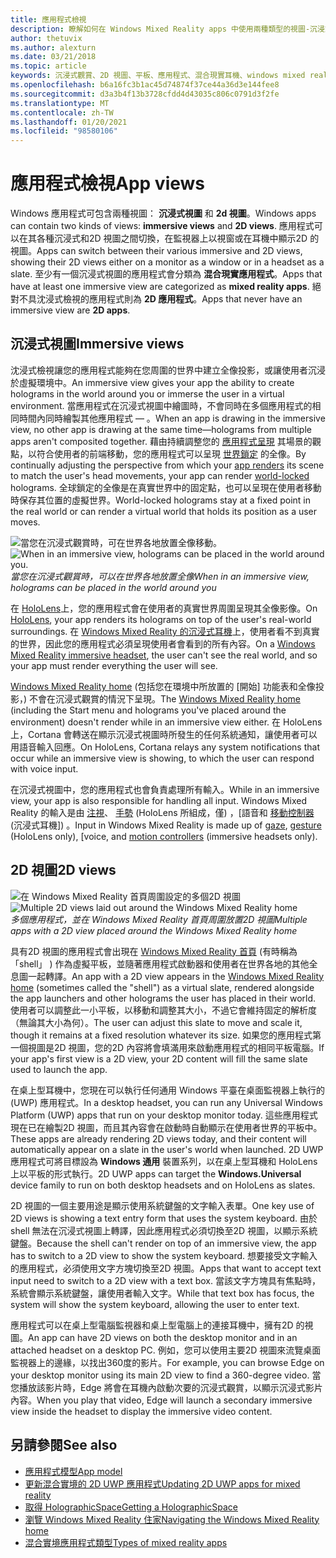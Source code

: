 ```yaml
---
title: 應用程式檢視
description: 瞭解如何在 Windows Mixed Reality apps 中使用兩種類型的視圖-沉浸式視圖和2D 視圖。
author: thetuvix
ms.author: alexturn
ms.date: 03/21/2018
ms.topic: article
keywords: 沉浸式觀賞、2D 視圖、平板、應用程式、混合現實耳機、windows mixed reality 耳機、虛擬實境耳機、HoloLens、MRTK、混合現實工具組
ms.openlocfilehash: b6a16fc3b1ac45d74874f37ce44a36d3e144fee8
ms.sourcegitcommit: d3a3b4f13b3728cfdd4d43035c806c0791d3f2fe
ms.translationtype: MT
ms.contentlocale: zh-TW
ms.lasthandoff: 01/20/2021
ms.locfileid: "98580106"
---
```

# <a name="app-views"></a><span data-ttu-id="6b7ba-104">應用程式檢視</span><span class="sxs-lookup"><span data-stu-id="6b7ba-104">App views</span></span>

<span data-ttu-id="6b7ba-105">Windows 應用程式可包含兩種視圖： **沉浸式視圖** 和 **2d 視圖**。</span><span class="sxs-lookup"><span data-stu-id="6b7ba-105">Windows apps can contain two kinds of views: **immersive views** and **2D views**.</span></span> <span data-ttu-id="6b7ba-106">應用程式可以在其各種沉浸式和2D 視圖之間切換，在監視器上以視窗或在耳機中顯示2D 的視圖。</span><span class="sxs-lookup"><span data-stu-id="6b7ba-106">Apps can switch between their various immersive and 2D views, showing their 2D views either on a monitor as a window or in a headset as a slate.</span></span> <span data-ttu-id="6b7ba-107">至少有一個沉浸式視圖的應用程式會分類為 **混合現實應用程式**。</span><span class="sxs-lookup"><span data-stu-id="6b7ba-107">Apps that have at least one immersive view are categorized as **mixed reality apps**.</span></span> <span data-ttu-id="6b7ba-108">絕對不具沈浸式檢視的應用程式則為 **2D 應用程式**。</span><span class="sxs-lookup"><span data-stu-id="6b7ba-108">Apps that never have an immersive view are **2D apps**.</span></span>

## <a name="immersive-views"></a><span data-ttu-id="6b7ba-109">沉浸式視圖</span><span class="sxs-lookup"><span data-stu-id="6b7ba-109">Immersive views</span></span>

<span data-ttu-id="6b7ba-110">沈浸式檢視讓您的應用程式能夠在您周圍的世界中建立全像投影，或讓使用者沉浸於虛擬環境中。</span><span class="sxs-lookup"><span data-stu-id="6b7ba-110">An immersive view gives your app the ability to create holograms in the world around you or immerse the user in a virtual environment.</span></span> <span data-ttu-id="6b7ba-111">當應用程式在沉浸式視圖中繪圖時，不會同時在多個應用程式的相同時間內同時繪製其他應用程式 &mdash; 。</span><span class="sxs-lookup"><span data-stu-id="6b7ba-111">When an app is drawing in the immersive view, no other app is drawing at the same time&mdash;holograms from multiple apps aren't composited together.</span></span> <span data-ttu-id="6b7ba-112">藉由持續調整您的 [應用程式呈現](../develop/platform-capabilities-and-apis/rendering.md) 其場景的觀點，以符合使用者的前端移動，您的應用程式可以呈現 [世界鎖定](coordinate-systems.md) 的全像。</span><span class="sxs-lookup"><span data-stu-id="6b7ba-112">By continually adjusting the perspective from which your [app renders](../develop/platform-capabilities-and-apis/rendering.md) its scene to match the user's head movements, your app can render [world-locked](coordinate-systems.md) holograms.</span></span> <span data-ttu-id="6b7ba-113">全球鎖定的全像是在真實世界中的固定點，也可以呈現在使用者移動時保存其位置的虛擬世界。</span><span class="sxs-lookup"><span data-stu-id="6b7ba-113">World-locked holograms stay at a fixed point in the real world or can render a virtual world that holds its position as a user moves.</span></span>

<span data-ttu-id="6b7ba-114">![當您在沉浸式觀賞時，可在世界各地放置全像移動。](images/designoverview-940px.jpg)</span><span class="sxs-lookup"><span data-stu-id="6b7ba-114">![When in an immersive view, holograms can be placed in the world around you.](images/designoverview-940px.jpg)</span></span><br>
<span data-ttu-id="6b7ba-115">*當您在沉浸式觀賞時，可以在世界各地放置全像*</span><span class="sxs-lookup"><span data-stu-id="6b7ba-115">*When in an immersive view, holograms can be placed in the world around you*</span></span>

<span data-ttu-id="6b7ba-116">在 [HoloLens](/hololens/hololens1-hardware)上，您的應用程式會在使用者的真實世界周圍呈現其全像影像。</span><span class="sxs-lookup"><span data-stu-id="6b7ba-116">On [HoloLens](/hololens/hololens1-hardware), your app renders its holograms on top of the user's real-world surroundings.</span></span> <span data-ttu-id="6b7ba-117">在 [Windows Mixed Reality 的沉浸式耳機](../discover/immersive-headset-hardware-details.md)上，使用者看不到真實的世界，因此您的應用程式必須呈現使用者會看到的所有內容。</span><span class="sxs-lookup"><span data-stu-id="6b7ba-117">On a [Windows Mixed Reality immersive headset](../discover/immersive-headset-hardware-details.md), the user can't see the real world, and so your app must render everything the user will see.</span></span>

<span data-ttu-id="6b7ba-118">[Windows Mixed Reality home](../discover/navigating-the-windows-mixed-reality-home.md) (包括您在環境中所放置的 [開始] 功能表和全像投影，) 不會在沉浸式觀賞的情況下呈現。</span><span class="sxs-lookup"><span data-stu-id="6b7ba-118">The [Windows Mixed Reality home](../discover/navigating-the-windows-mixed-reality-home.md) (including the Start menu and holograms you've placed around the environment) doesn't render while in an immersive view either.</span></span> <span data-ttu-id="6b7ba-119">在 HoloLens 上，Cortana 會轉送在顯示沉浸式視圖時所發生的任何系統通知，讓使用者可以用語音輸入回應。</span><span class="sxs-lookup"><span data-stu-id="6b7ba-119">On HoloLens, Cortana relays any system notifications that occur while an immersive view is showing, to which the user can respond with voice input.</span></span>

<span data-ttu-id="6b7ba-120">在沉浸式視圖中，您的應用程式也會負責處理所有輸入。</span><span class="sxs-lookup"><span data-stu-id="6b7ba-120">While in an immersive view, your app is also responsible for handling all input.</span></span> <span data-ttu-id="6b7ba-121">Windows Mixed Reality 的輸入是由 [注視](gaze-and-commit.md)、 [手勢](gaze-and-commit.md#composite-gestures) (HoloLens 所組成，僅) ，[語音和 [移動控制器](motion-controllers.md) (沉浸式耳機]) 。</span><span class="sxs-lookup"><span data-stu-id="6b7ba-121">Input in Windows Mixed Reality is made up of [gaze](gaze-and-commit.md), [gesture](gaze-and-commit.md#composite-gestures) (HoloLens only), [voice, and [motion controllers](motion-controllers.md) (immersive headsets only).</span></span>

## <a name="2d-views"></a><span data-ttu-id="6b7ba-122">2D 視圖</span><span class="sxs-lookup"><span data-stu-id="6b7ba-122">2D views</span></span>

<span data-ttu-id="6b7ba-123">![在 Windows Mixed Reality 首頁周圍設定的多個2D 視圖](images/teleportation-940px.png)</span><span class="sxs-lookup"><span data-stu-id="6b7ba-123">![Multiple 2D views laid out around the Windows Mixed Reality home](images/teleportation-940px.png)</span></span><br>
<span data-ttu-id="6b7ba-124">*多個應用程式，並在 Windows Mixed Reality 首頁周圍放置2D 視圖*</span><span class="sxs-lookup"><span data-stu-id="6b7ba-124">*Multiple apps with a 2D view placed around the Windows Mixed Reality home*</span></span>

<span data-ttu-id="6b7ba-125">具有2D 視圖的應用程式會出現在 [Windows Mixed Reality 首頁](../discover/navigating-the-windows-mixed-reality-home.md) (有時稱為「shell」 ) 作為虛擬平板，並隨著應用程式啟動器和使用者在世界各地的其他全息圖一起轉譯。</span><span class="sxs-lookup"><span data-stu-id="6b7ba-125">An app with a 2D view appears in the [Windows Mixed Reality home](../discover/navigating-the-windows-mixed-reality-home.md) (sometimes called the "shell") as a virtual slate, rendered alongside the app launchers and other holograms the user has placed in their world.</span></span> <span data-ttu-id="6b7ba-126">使用者可以調整此一小平板，以移動和調整其大小，不過它會維持固定的解析度（無論其大小為何）。</span><span class="sxs-lookup"><span data-stu-id="6b7ba-126">The user can adjust this slate to move and scale it, though it remains at a fixed resolution whatever its size.</span></span> <span data-ttu-id="6b7ba-127">如果您的應用程式第一個視圖是2D 視圖，您的2D 內容將會填滿用來啟動應用程式的相同平板電腦。</span><span class="sxs-lookup"><span data-stu-id="6b7ba-127">If your app's first view is a 2D view, your 2D content will fill the same slate used to launch the app.</span></span>

<span data-ttu-id="6b7ba-128">在桌上型耳機中，您現在可以執行任何通用 Windows 平臺在桌面監視器上執行的 (UWP) 應用程式。</span><span class="sxs-lookup"><span data-stu-id="6b7ba-128">In a desktop headset, you can run any Universal Windows Platform (UWP) apps that run on your desktop monitor today.</span></span> <span data-ttu-id="6b7ba-129">這些應用程式現在已在繪製2D 視圖，而且其內容會在啟動時自動顯示在使用者世界的平板中。</span><span class="sxs-lookup"><span data-stu-id="6b7ba-129">These apps are already rendering 2D views today, and their content will automatically appear on a slate in the user's world when launched.</span></span> <span data-ttu-id="6b7ba-130">2D UWP 應用程式可將目標設為 **Windows 通用** 裝置系列，以在桌上型耳機和 HoloLens 上以平板的形式執行。</span><span class="sxs-lookup"><span data-stu-id="6b7ba-130">2D UWP apps can target the **Windows.Universal** device family to run on both desktop headsets and on HoloLens as slates.</span></span>

<span data-ttu-id="6b7ba-131">2D 視圖的一個主要用途是顯示使用系統鍵盤的文字輸入表單。</span><span class="sxs-lookup"><span data-stu-id="6b7ba-131">One key use of 2D views is showing a text entry form that uses the system keyboard.</span></span> <span data-ttu-id="6b7ba-132">由於 shell 無法在沉浸式視圖上轉譯，因此應用程式必須切換至2D 視圖，以顯示系統鍵盤。</span><span class="sxs-lookup"><span data-stu-id="6b7ba-132">Because the shell can't render on top of an immersive view, the app has to switch to a 2D view to show the system keyboard.</span></span> <span data-ttu-id="6b7ba-133">想要接受文字輸入的應用程式，必須使用文字方塊切換至2D 視圖。</span><span class="sxs-lookup"><span data-stu-id="6b7ba-133">Apps that want to accept text input need to switch to a 2D view with a text box.</span></span> <span data-ttu-id="6b7ba-134">當該文字方塊具有焦點時，系統會顯示系統鍵盤，讓使用者輸入文字。</span><span class="sxs-lookup"><span data-stu-id="6b7ba-134">While that text box has focus, the system will show the system keyboard, allowing the user to enter text.</span></span>

<span data-ttu-id="6b7ba-135">應用程式可以在桌上型電腦監視器和桌上型電腦上的連接耳機中，擁有2D 的視圖。</span><span class="sxs-lookup"><span data-stu-id="6b7ba-135">An app can have 2D views on both the desktop monitor and in an attached headset on a desktop PC.</span></span> <span data-ttu-id="6b7ba-136">例如，您可以使用主要2D 視圖來流覽桌面監視器上的邊緣，以找出360度的影片。</span><span class="sxs-lookup"><span data-stu-id="6b7ba-136">For example, you can browse Edge on your desktop monitor using its main 2D view to find a 360-degree video.</span></span> <span data-ttu-id="6b7ba-137">當您播放該影片時，Edge 將會在耳機內啟動次要的沉浸式觀賞，以顯示沉浸式影片內容。</span><span class="sxs-lookup"><span data-stu-id="6b7ba-137">When you play that video, Edge will launch a secondary immersive view inside the headset to display the immersive video content.</span></span>

## <a name="see-also"></a><span data-ttu-id="6b7ba-138">另請參閱</span><span class="sxs-lookup"><span data-stu-id="6b7ba-138">See also</span></span>

* [<span data-ttu-id="6b7ba-139">應用程式模型</span><span class="sxs-lookup"><span data-stu-id="6b7ba-139">App model</span></span>](app-model.md)
* [<span data-ttu-id="6b7ba-140">更新混合實境的 2D UWP 應用程式</span><span class="sxs-lookup"><span data-stu-id="6b7ba-140">Updating 2D UWP apps for mixed reality</span></span>](../develop/porting-apps/building-2d-apps.md)
* [<span data-ttu-id="6b7ba-141">取得 HolographicSpace</span><span class="sxs-lookup"><span data-stu-id="6b7ba-141">Getting a HolographicSpace</span></span>](../develop/native/getting-a-holographicspace.md)
* [<span data-ttu-id="6b7ba-142">瀏覽 Windows Mixed Reality 住家</span><span class="sxs-lookup"><span data-stu-id="6b7ba-142">Navigating the Windows Mixed Reality home</span></span>](../discover/navigating-the-windows-mixed-reality-home.md)
* [<span data-ttu-id="6b7ba-143">混合實境應用程式類型</span><span class="sxs-lookup"><span data-stu-id="6b7ba-143">Types of mixed reality apps</span></span>](types-of-mixed-reality-apps.md)